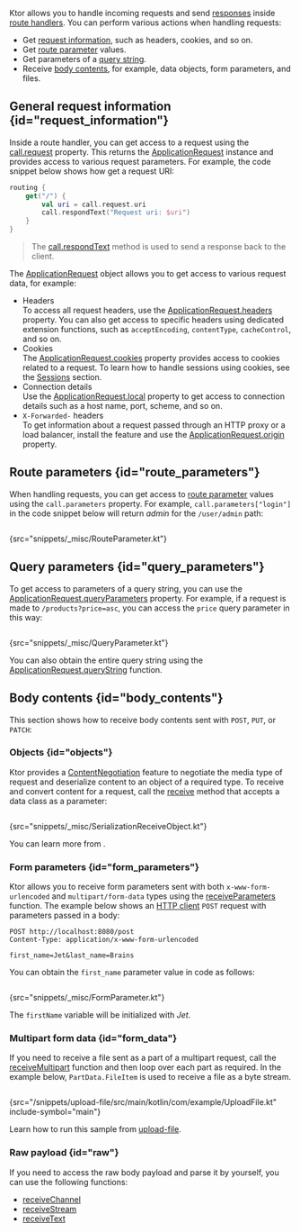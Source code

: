 [//]: # (title: Requests)

Ktor allows you to handle incoming requests and send [responses](responses.md) inside [route handlers](Routing_in_Ktor.md#define_route). You can perform various actions when handling requests:
* Get [request information](#request_information), such as headers, cookies, and so on.
* Get [route parameter](#route_parameters) values.
* Get parameters of a [query string](#query_parameters).
* Receive [body contents](#body_contents), for example, data objects, form parameters, and files.

## General request information {id="request_information"}
Inside a route handler, you can get access to a request using the [call.request](https://api.ktor.io/%ktor_version%/io.ktor.application/-application-call/request.html) property. This returns the [ApplicationRequest](https://api.ktor.io/%ktor_version%/io.ktor.request/-application-request/index.html) instance and provides access to various request parameters. For example, the code snippet below shows how get a request URI:
```kotlin
routing {
    get("/") {
        val uri = call.request.uri
        call.respondText("Request uri: $uri")
    }
}
```
> The [call.respondText](responses.md#plain-text) method is used to send a response back to the client.

The [ApplicationRequest](https://api.ktor.io/%ktor_version%/io.ktor.request/-application-request/index.html) object allows you to get access to various request data, for example:
* Headers  
  To access all request headers, use the [ApplicationRequest.headers](https://api.ktor.io/%ktor_version%/io.ktor.request/-application-request/headers.html) property. You can also get access to specific headers using dedicated extension functions, such as `acceptEncoding`, `contentType`, `cacheControl`, and so on.
* Cookies  
  The [ApplicationRequest.cookies](https://api.ktor.io/%ktor_version%/io.ktor.request/-application-request/cookies.html) property provides access to cookies related to a request. To learn how to handle sessions using cookies, see the [Sessions](sessions.md) section.
* Connection details  
  Use the [ApplicationRequest.local](https://api.ktor.io/%ktor_version%/io.ktor.request/-application-request/local.html) property to get access to connection details such as a host name, port, scheme, and so on.
* `X-Forwarded-` headers  
  To get information about a request passed through an HTTP proxy or a load balancer, install the [](forward-headers.md) feature and use the [ApplicationRequest.origin](https://api.ktor.io/%ktor_version%/io.ktor.features/origin.html) property.


## Route parameters {id="route_parameters"}
When handling requests, you can get access to [route parameter](Routing_in_Ktor.md#route_parameter) values using the `call.parameters` property. For example, `call.parameters["login"]` in the code snippet below will return _admin_ for the `/user/admin` path:
```kotlin
```
{src="snippets/_misc/RouteParameter.kt"}


## Query parameters {id="query_parameters"}

To get access to parameters of a <emphasis tooltip="query_string">query string</emphasis>, you can use the [ApplicationRequest.queryParameters](https://api.ktor.io/%ktor_version%/io.ktor.request/-application-request/query-parameters.html) property. For example, if a request is made to `/products?price=asc`, you can access the `price` query parameter in this way:

```kotlin
```
{src="snippets/_misc/QueryParameter.kt"}

You can also obtain the entire query string using the [ApplicationRequest.queryString](https://api.ktor.io/%ktor_version%/io.ktor.request/query-string.html) function.


## Body contents {id="body_contents"}
This section shows how to receive body contents sent with `POST`, `PUT`, or `PATCH`:

### Objects {id="objects"}
Ktor provides a [ContentNegotiation](serialization.md) feature to negotiate the media type of request and deserialize content to an object of a required type. To receive and convert content for a request, call the [receive](https://api.ktor.io/%ktor_version%/io.ktor.request/receive.html) method that accepts a data class as a parameter: 
```kotlin
```
{src="snippets/_misc/SerializationReceiveObject.kt"}

You can learn more from [](serialization.md).

### Form parameters {id="form_parameters"}
Ktor allows you to receive form parameters sent with both `x-www-form-urlencoded` and `multipart/form-data` types using the [receiveParameters](https://api.ktor.io/%ktor_version%/io.ktor.request/receive-parameters.html) function. The example below shows an [HTTP client](https://www.jetbrains.com/help/idea/http-client-in-product-code-editor.html) `POST` request with parameters passed in a body:
```HTTP
POST http://localhost:8080/post
Content-Type: application/x-www-form-urlencoded

first_name=Jet&last_name=Brains
```
You can obtain the `first_name` parameter value in code as follows:
```kotlin
```
{src="snippets/_misc/FormParameter.kt"}

The `firstName` variable will be initialized with _Jet_.

### Multipart form data {id="form_data"}
If you need to receive a file sent as a part of a multipart request, call the [receiveMultipart](https://api.ktor.io/%ktor_version%/io.ktor.request/receive-multipart.html) function and then loop over each part as required. In the example below, `PartData.FileItem` is used to receive a file as a byte stream.
```kotlin
```
{src="/snippets/upload-file/src/main/kotlin/com/example/UploadFile.kt" include-symbol="main"}

Learn how to run this sample from [upload-file](https://github.com/ktorio/ktor-documentation/tree/main/codeSnippets/snippets/upload-file).


### Raw payload {id="raw"}
If you need to access the raw body payload and parse it by yourself, you can use the following functions:
* [receiveChannel](https://api.ktor.io/%ktor_version%/io.ktor.request/-application-request/receive-channel.html)
* [receiveStream](https://api.ktor.io/%ktor_version%/io.ktor.request/receive-stream.html)
* [receiveText](https://api.ktor.io/%ktor_version%/io.ktor.request/receive-text.html)
